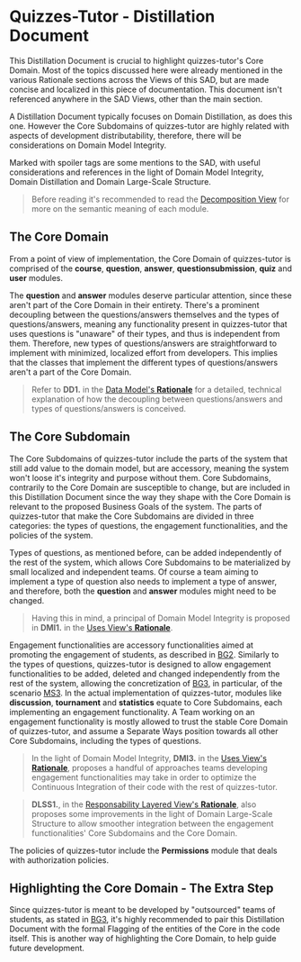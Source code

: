 # Quizzes-Tutor - Distillation Document

This Distillation Document is crucial to highlight quizzes-tutor's Core Domain. Most of the topics discussed here were already mentioned in the various Rationale sections across the Views of this SAD, but are made concise and localized in this piece of documentation. This document isn't referenced anywhere in the SAD Views, other than the main section.

A Distillation Document typically focuses on Domain Distillation, as does this one. However the Core Subdomains of quizzes-tutor are highly related with aspects of development distributability, therefore, there will be considerations on Domain Model Integrity.

Marked with spoiler tags are some mentions to the SAD, with useful considerations and references in the light of Domain Model Integrity, Domain Distillation and Domain Large-Scale Structure.

>Before reading it's recommended to read the [Decomposition View](module_view_decomposition.md) for more on the semantic meaning of each module.

## The Core Domain

From a point of view of implementation, the Core Domain of quizzes-tutor is comprised of the **course**, **question**, **answer**, **questionsubmission**, **quiz** and **user** modules.

The **question** and **answer** modules deserve particular attention, since these aren't part of the Core Domain in their entirety. There's a prominent decoupling between the questions/answers themselves and the types of questions/answers, meaning any functionality present in quizzes-tutor that uses questions is "unaware" of their types, and thus is independent from them. Therefore, new types of questions/answers are straightforward to implement with minimized, localized effort from developers. This implies that the classes that implement the different types of questions/answers aren't a part of the Core Domain. 

>Refer to **DD1.** in the [Data Model's **Rationale**](module_view_data_model.md#rationale) for a detailed, technical explanation of how the decoupling between questions/answers and types of questions/answers is conceived.

## The Core Subdomain

The Core Subdomains of quizzes-tutor include the parts of the system that still add value to the domain model, but are accessory, meaning the system won't loose it's integrity and purpose without them. Core Subdomains, contrarily to the Core Domain are susceptible to change, but are included in this Distillation Document since the way they shape with the Core Domain is relevant to the proposed Business Goals of the system. The parts of quizzes-tutor that make the Core Subdomains are divided in three categories: the types of questions, the engagement functionalities, and the policies of the system.

Types of questions, as mentioned before, can be added independently of the rest of the system, which allows Core Subdomains to be materialized by small localized and independent teams. Of course a team aiming to implement a type of question also needs to implement a type of answer, and therefore, both the **question** and **answer** modules might need to be changed. 

>Having this in mind, a principal of Domain Model Integrity is proposed in **DMI1.** in the [Uses View's **Rationale**](module_view_uses.md#rationale).

Engagement functionalities are accessory functionalities aimed at promoting the engagement of students, as described in [BG2](system_overview.md#business-goals). Similarly to the types of questions, quizzes-tutor is designed to allow engagement functionalities to be added, deleted and changed independently from the rest of the system, allowing the concretization of [BG3](system_overview.md#business-goals), in particular, of the scenario [MS3](system_overview.md#modifiability). In the actual implementation of quizzes-tutor, modules like **discussion**, **tournament** and **statistics** equate to Core Subdomains, each implementing an engagement functionality. A Team working on an engagement functionality is mostly allowed to trust the stable Core Domain of quizzes-tutor, and assume a Separate Ways position towards all other Core Subdomains, including the types of questions.  

>In the light of Domain Model Integrity, **DMI3.** in the [Uses View's **Rationale**](module_view_uses.md#rationale), proposes a handful of approaches teams developing engagement functionalities may take in order to optimize the Continuous Integration of their code with the rest of quizzes-tutor. 

>**DLSS1.**, in the [Responsability Layered View's **Rationale**](module_view_layered_responsability.md#rationale), also proposes some improvements in the light of Domain Large-Scale Structure to allow smoother integration between the engagement functionalities' Core Subdomains and the Core Domain.

The policies of quizzes-tutor include the **Permissions** module that deals with authorization policies.

## Highlighting the Core Domain - The Extra Step

Since quizzes-tutor is meant to be developed by "outsourced" teams of students, as stated in [BG3]((system_overview.md#business-goals)), it's highly recommended to pair this Distillation Document with the formal Flagging of the entities of the Core in the code itself. This is another way of highlighting the Core Domain, to help guide future development.